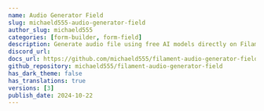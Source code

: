 ```yaml
---
name: Audio Generator Field
slug: michaeld555-audio-generator-field
author_slug: michaeld555
categories: [form-builder, form-field]
description: Generate audio file using free AI models directly on Filament Panel
discord_url: 
docs_url: https://github.com/michaeld555/filament-audio-generator-field/blob/master/README.md
github_repository: michaeld555/filament-audio-generator-field
has_dark_theme: false
has_translations: true
versions: [3]
publish_date: 2024-10-22
---
```

